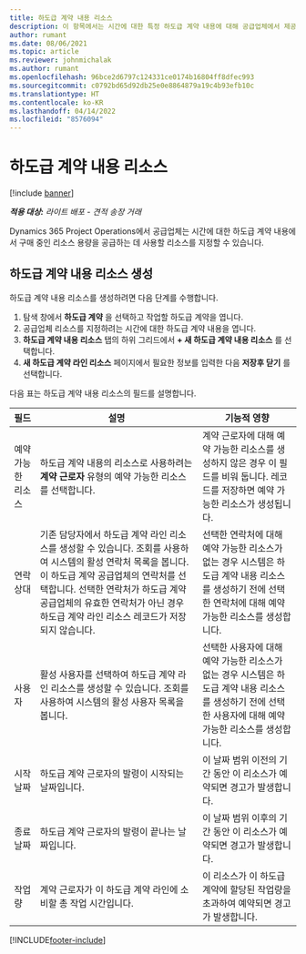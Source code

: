 ```yaml
---
title: 하도급 계약 내용 리소스
description: 이 항목에서는 시간에 대한 특정 하도급 계약 내용에 대해 공급업체에서 제공하는 전용 리소스를 지정하는 방법을 설명합니다.
author: rumant
ms.date: 08/06/2021
ms.topic: article
ms.reviewer: johnmichalak
ms.author: rumant
ms.openlocfilehash: 96bce2d6797c124331ce0174b16804ff8dfec993
ms.sourcegitcommit: c0792bd65d92db25e0e8864879a19c4b93efb10c
ms.translationtype: HT
ms.contentlocale: ko-KR
ms.lasthandoff: 04/14/2022
ms.locfileid: "8576094"
---
```

# <a name="subcontract-line-resources"></a>하도급 계약 내용 리소스

[!include [banner](../../includes/dataverse-preview.md)]

_**적용 대상:** 라이트 배포 - 견적 송장 거래_

Dynamics 365 Project Operations에서 공급업체는 시간에 대한 하도급 계약 내용에서 구매 중인 리소스 용량을 공급하는 데 사용할 리소스를 지정할 수 있습니다.

## <a name="create-subcontract-line-resources"></a>하도급 계약 내용 리소스 생성

하도급 계약 내용 리소스를 생성하려면 다음 단계를 수행합니다.

1. 탐색 창에서 **하도급 계약** 을 선택하고 작업할 하도급 계약을 엽니다.
2. 공급업체 리소스를 지정하려는 시간에 대한 하도급 계약 내용을 엽니다.
3. **하도급 계약 내용 리소스** 탭의 하위 그리드에서 **+ 새 하도급 계약 내용 리소스** 를 선택합니다.
4. **새 하도급 계약 라인 리소스** 페이지에서 필요한 정보를 입력한 다음 **저장후 닫기** 를 선택합니다.

다음 표는 하도급 계약 내용 리소스의 필드를 설명합니다.

| 필드 | 설명 | 기능적 영향 |
| ----- | ----------- | ----------------- |
| 예약 가능한 리소스 | 하도급 계약 내용의 리소스로 사용하려는 **계약 근로자** 유형의 예약 가능한 리소스를 선택합니다.| 계약 근로자에 대해 예약 가능한 리소스를 생성하지 않은 경우 이 필드를 비워 둡니다. 레코드를 저장하면 예약 가능한 리소스가 생성됩니다.  |
| 연락 상대 | 기존 담당자에서 하도급 계약 라인 리소스를 생성할 수 있습니다. 조회를 사용하여 시스템의 활성 연락처 목록을 봅니다. 이 하도급 계약 공급업체의 연락처를 선택합니다. 선택한 연락처가 하도급 계약 공급업체의 유효한 연락처가 아닌 경우 하도급 계약 라인 리소스 레코드가 저장되지 않습니다.| 선택한 연락처에 대해 예약 가능한 리소스가 없는 경우 시스템은 하도급 계약 내용 리소스를 생성하기 전에 선택한 연락처에 대해 예약 가능한 리소스를 생성합니다. |
| 사용자 | 활성 사용자를 선택하여 하도급 계약 라인 리소스를 생성할 수 있습니다. 조회를 사용하여 시스템의 활성 사용자 목록을 봅니다.| 선택한 사용자에 대해 예약 가능한 리소스가 없는 경우 시스템은 하도급 계약 내용 리소스를 생성하기 전에 선택한 사용자에 대해 예약 가능한 리소스를 생성합니다. |
| 시작 날짜 | 하도급 계약 근로자의 발령이 시작되는 날짜입니다.| 이 날짜 범위 이전의 기간 동안 이 리소스가 예약되면 경고가 발생합니다. |
| 종료 날짜 | 하도급 계약 근로자의 발령이 끝나는 날짜입니다.| 이 날짜 범위 이후의 기간 동안 이 리소스가 예약되면 경고가 발생합니다. |
| 작업량 | 계약 근로자가 이 하도급 계약 라인에 소비할 총 작업 시간입니다.| 이 리소스가 이 하도급 계약에 할당된 작업량을 초과하여 예약되면 경고가 발생합니다. |


[!INCLUDE[footer-include](../../includes/footer-banner.md)]
